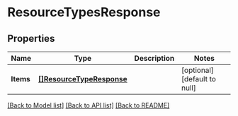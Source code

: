 # ResourceTypesResponse

## Properties
Name | Type | Description | Notes
------------ | ------------- | ------------- | -------------
**Items** | [**[]ResourceTypeResponse**](ResourceTypeResponse.md) |  | [optional] [default to null]

[[Back to Model list]](../README.md#documentation-for-models) [[Back to API list]](../README.md#documentation-for-api-endpoints) [[Back to README]](../README.md)


